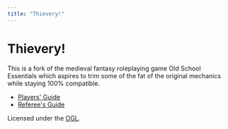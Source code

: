 ```yaml
---
title: "Thievery!"
---
```


# Thievery!

This is a fork of the medieval fantasy roleplaying game Old School Essentials
which aspires to trim some of the fat of the original mechanics while staying
100% compatible.

* [Players' Guide](players-guide)
* [Referee's Guide](referees-guide)

Licensed under the [OGL](License).


